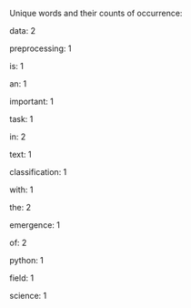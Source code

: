 Unique words and their counts of occurrence:

data: 2

preprocessing: 1

is: 1

an: 1

important: 1

task: 1

in: 2

text: 1

classification: 1

with: 1

the: 2

emergence: 1

of: 2

python: 1

field: 1

science: 1
